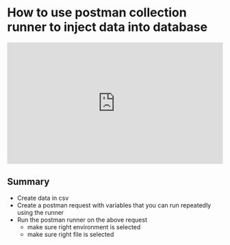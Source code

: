 # How to use postman collection runner to inject data into database

<div style="position: relative; padding-bottom: 56.25%; height: 0;"><iframe src="https://www.loom.com/embed/f01c048d123b4f55b28aeea9e2f57018" frameborder="0" webkitallowfullscreen mozallowfullscreen allowfullscreen style="position: absolute; top: 0; left: 0; width: 100%; height: 100%;"></iframe></div>

## Summary
- Create data in csv
- Create a postman request with variables that you can run repeatedly using the runner
- Run the postman runner on the above request
	- make sure right environment is selected
	- make sure right file is selected